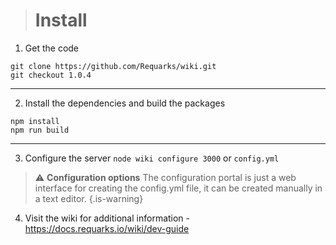 <!-- TITLE: Home -->
<!-- SUBTITLE: Sample homepage with instructions to build this site -->

> # Install
1. Get the code

```text
git clone https://github.com/Requarks/wiki.git
git checkout 1.0.4
```



-----


2. Install the dependencies and build the packages

```text
npm install
npm run build
```


-----



3. Configure the server
`node wiki configure 3000`
or
`config.yml`
>  :warning:  **Configuration options**
> The configuration portal is just a web interface for creating the config.yml file, it can be created manually in a text editor.
{.is-warning}
4. Visit the wiki for additional information - https://docs.requarks.io/wiki/dev-guide


